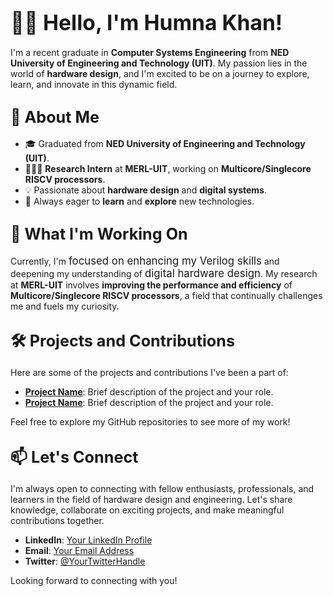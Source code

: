 # <big>👋🏽 Hello, I'm Humna Khan!</big>

I'm a recent graduate in **Computer Systems Engineering** from **NED University of Engineering and Technology (UIT)**. My passion lies in the world of **hardware design**, and I'm excited to be on a journey to explore, learn, and innovate in this dynamic field.

## <big>🌟 About Me</big>

- 🎓 Graduated from **NED University of Engineering and Technology (UIT)**.
- 👩🏽‍💼 **Research Intern** at **MERL-UIT**, working on **Multicore/Singlecore RISCV processors**.
- 💡 Passionate about **hardware design** and **digital systems**.
- 🧠 Always eager to **learn** and **explore** new technologies.

## <big>🔧 What I'm Working On</big>

Currently, I'm <big>focused on enhancing my Verilog skills</big> and deepening my understanding of <big>digital hardware design</big>. My research at **MERL-UIT** involves **improving the performance and efficiency** of **Multicore/Singlecore RISCV processors**, a field that continually challenges me and fuels my curiosity.

## <big>🛠️ Projects and Contributions</big>

Here are some of the projects and contributions I've been a part of:

- [**Project Name**](link): Brief description of the project and your role.
- [**Project Name**](link): Brief description of the project and your role.

Feel free to explore my GitHub repositories to see more of my work!

## <big>📫 Let's Connect</big>

I'm always open to connecting with fellow enthusiasts, professionals, and learners in the field of hardware design and engineering. Let's share knowledge, collaborate on exciting projects, and make meaningful contributions together.

- **LinkedIn**: [Your LinkedIn Profile](link)
- **Email**: [Your Email Address](mailto:youremail@example.com)
- **Twitter**: [@YourTwitterHandle](https://twitter.com/YourTwitterHandle)

Looking forward to connecting with you!
